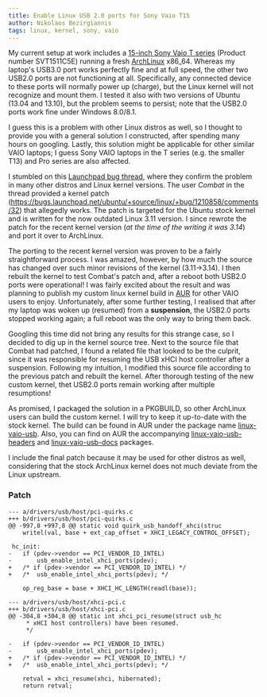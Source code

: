 ```yaml
---
title: Enable Linux USB 2.0 ports for Sony Vaio T15 
author: Nikolaos Bezirgiannis
tags: linux, kernel, sony, vaio
---
```


My current setup at work includes
a [15-inch Sony Vaio T series](http://www.notebookcheck.net/Review-Sony-Vaio-SV-T1511M1E-S-Ultrabook.89212.0.html) (Product number SVT1511C5E)
running a fresh [ArchLinux](http://archlinux.org) x86_64. Whereas my laptop's USB3.0 port
works perfectly fine and at full speed, the other two USB2.0 ports
are not functioning at all. Specifically, any connected device
to these ports will normally power up (charge), but the Linux kernel will not recognize and mount them.
I tested it also with two versions of Ubuntu (13.04 and 13.10), but the problem
seems to persist; note that the USB2.0 ports work fine under Windows 8.0/8.1.

I guess this is a problem with other Linux distros as well, so I thought to 
provide you with a general solution I constructed, after spending many hours on googling. 
Lastly, this solution might be applicable for other similar VAIO laptops; 
I guess Sony VAIO laptops in the T series (e.g. the smaller T13) and Pro series are also affected.

I stumbled on this [Launchpad bug thread](https://bugs.launchpad.net/ubuntu/+source/linux/+bug/1210858),
where they confirm the problem in many other distros and Linux kernel versions.
The user *Combat* in the thread provided a kernel patch (<https://bugs.launchpad.net/ubuntu/+source/linux/+bug/1210858/comments/32>)
that allegedly works. The patch is targeted for the Ubuntu stock kernel and is written for the now outdated Linux 3.11 version.
I since rewrote the patch for the recent kernel version (*at the time of the writing it was 3.14*) and port it over to ArchLinux.

The porting to the recent kernel version was proven to be a fairly straightforward process. I was amazed, however, by how much the source has changed over such minor revisions of the kernel (3.11->3.14). I then rebuilt the kernel
to test Combat's patch and, after a reboot both USB2.0 ports were operational!
I was fairly excited about the result and was planning to publish my custom
linux kernel build in [AUR](https://aur.archlinux.org/) for other VAIO users to enjoy.
Unfortunately, after some further testing, I realised that after my laptop
was woken up (resumed) from a **suspension**, the USB2.0 ports stopped working again; a full reboot was the only way to bring them back.

Googling this time did not bring any results for this strange case, so I decided to dig up in the kernel source tree.
Next to the source file that Combat had patched, I found a related file that
looked to be the culprit, since it was responsible for resuming the USB xHCI host controller after a suspension. 
Following my intuition, I modified this source file according to the previous patch and rebuilt the kernel.
After thorough testing of the new custom kernel, thet USB2.0 ports remain working after multiple resumptions!

As promised, I packaged the solution in a PKGBUILD, so other ArchLinux users can build the custom kernel.
I will try to keep it up-to-date with the stock kernel. The build can be found in AUR under the package name [linux-vaio-usb](https://aur.archlinux.org/packages/linux-vaio-usb/). Also, you can find on AUR the accompanying [linux-vaio-usb-headers](https://aur.archlinux.org/packages/linux-vaio-usb-headers/) and [linux-vaio-usb-docs](https://aur.archlinux.org/packages/linux-vaio-usb-docs/) packages.

I include the final patch because it may be used for other distros as well, considering that the stock ArchLinux kernel does not much deviate from the Linux upstream.

### Patch

~~~ {.diff}
--- a/drivers/usb/host/pci-quirks.c
+++ b/drivers/usb/host/pci-quirks.c
@@ -997,8 +997,8 @@ static void quirk_usb_handoff_xhci(struc
 	writel(val, base + ext_cap_offset + XHCI_LEGACY_CONTROL_OFFSET);
 
 hc_init:
-	if (pdev->vendor == PCI_VENDOR_ID_INTEL)
-		usb_enable_intel_xhci_ports(pdev);
+	/* if (pdev->vendor == PCI_VENDOR_ID_INTEL) */
+	/* 	usb_enable_intel_xhci_ports(pdev); */
 
 	op_reg_base = base + XHCI_HC_LENGTH(readl(base));
 
--- a/drivers/usb/host/xhci-pci.c
+++ b/drivers/usb/host/xhci-pci.c
@@ -304,8 +304,8 @@ static int xhci_pci_resume(struct usb_hc
 	 * xHCI host controllers) have been resumed.
 	 */
 
-	if (pdev->vendor == PCI_VENDOR_ID_INTEL)
-		usb_enable_intel_xhci_ports(pdev);
+	/* if (pdev->vendor == PCI_VENDOR_ID_INTEL) */
+	/* 	usb_enable_intel_xhci_ports(pdev); */
 
 	retval = xhci_resume(xhci, hibernated);
 	return retval;
~~~
